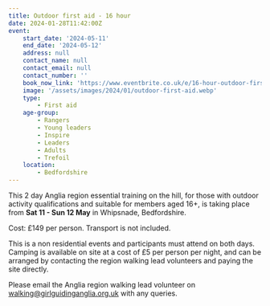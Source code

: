 ```yaml
---
title: Outdoor first aid - 16 hour
date: 2024-01-28T11:42:00Z
event:
    start_date: '2024-05-11'
    end_date: '2024-05-12'
    address: null
    contact_name: null
    contact_email: null
    contact_number: ''
    book_now_link: 'https://www.eventbrite.co.uk/e/16-hour-outdoor-first-aid-course-tickets-793241315127'
    image: '/assets/images/2024/01/outdoor-first-aid.webp'
    type:
        - First aid
    age-group:
        - Rangers
        - Young leaders
        - Inspire
        - Leaders
        - Adults
        - Trefoil
    location:
        - Bedfordshire
---
```

This 2 day Anglia region essential training on the hill, for those with outdoor activity qualifications and suitable for members aged 16+, is taking place from **Sat 11 - Sun 12 May** in Whipsnade, Bedfordshire.

Cost: £149 per person. Transport is not included.

This is a non residential events and participants must attend on both days. Camping is available on site at a cost of £5 per person per night, and can be arranged by contacting the region walking lead volunteers and paying the site directly.

Please email the Anglia region walking lead volunteer on <walking@girlguidinganglia.org.uk> with any queries.
